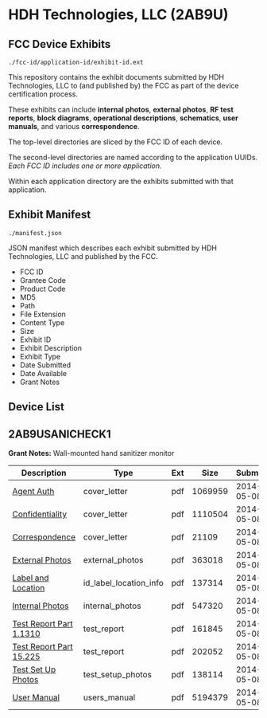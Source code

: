 # HDH Technologies, LLC (2AB9U)
## FCC Device Exhibits

```
./fcc-id/application-id/exhibit-id.ext
```

This repository contains the exhibit documents submitted by HDH Technologies, LLC to (and published by) the FCC as part of the device certification process.

These exhibits can include **internal photos**, **external photos**, **RF test reports**, **block diagrams**, **operational descriptions**, **schematics**, **user manuals**, and various **correspondence**.

The top-level directories are sliced by the FCC ID of each device.

The second-level directories are named according to the application UUIDs. *Each FCC ID includes one or more application.*

Within each application directory are the exhibits submitted with that application. 

## Exhibit Manifest

```
./manifest.json
```

JSON manifest which describes each exhibit submitted by HDH Technologies, LLC and published by the FCC.

- FCC ID
- Grantee Code
- Product Code
- MD5
- Path
- File Extension
- Content Type
- Size
- Exhibit ID
- Exhibit Description
- Exhibit Type
- Date Submitted
- Date Available
- Grant Notes

## Device List
## 2AB9USANICHECK1
**Grant Notes:** Wall-mounted hand sanitizer monitor

| Description | Type | Ext | Size | Submitted | Available |
| ----------- | ---- | --- | ---- | --------- | --------- |
| [Agent Auth](2AB9USANICHECK1/93d9f884823f1225dde32384bf40b802/2261582.pdf) | cover_letter | pdf | 1069959 | 2014-05-08 | 2014-05-08 |
| [Confidentiality](2AB9USANICHECK1/93d9f884823f1225dde32384bf40b802/2261583.pdf) | cover_letter | pdf | 1110504 | 2014-05-08 | 2014-05-08 |
| [Correspondence](2AB9USANICHECK1/93d9f884823f1225dde32384bf40b802/2261584.pdf) | cover_letter | pdf | 21109 | 2014-05-08 | 2014-05-08 |
| [External Photos](2AB9USANICHECK1/93d9f884823f1225dde32384bf40b802/2261585.pdf) | external_photos | pdf | 363018 | 2014-05-08 | 2014-05-08 |
| [Label and Location](2AB9USANICHECK1/93d9f884823f1225dde32384bf40b802/2261587.pdf) | id_label_location_info | pdf | 137314 | 2014-05-08 | 2014-05-08 |
| [Internal Photos](2AB9USANICHECK1/93d9f884823f1225dde32384bf40b802/2261586.pdf) | internal_photos | pdf | 547320 | 2014-05-08 | 2014-05-08 |
| [Test Report Part 1.1310](2AB9USANICHECK1/93d9f884823f1225dde32384bf40b802/2261588.pdf) | test_report | pdf | 161845 | 2014-05-08 | 2014-05-08 |
| [Test Report Part 15.225](2AB9USANICHECK1/93d9f884823f1225dde32384bf40b802/2261589.pdf) | test_report | pdf | 202052 | 2014-05-08 | 2014-05-08 |
| [Test Set Up Photos](2AB9USANICHECK1/93d9f884823f1225dde32384bf40b802/2261590.pdf) | test_setup_photos | pdf | 138114 | 2014-05-08 | 2014-05-08 |
| [User Manual](2AB9USANICHECK1/93d9f884823f1225dde32384bf40b802/2261591.pdf) | users_manual | pdf | 5194379 | 2014-05-08 | 2014-05-08 |
